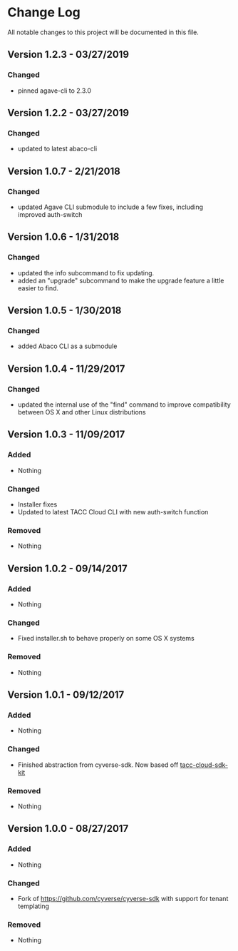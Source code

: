# Change Log
All notable changes to this project will be documented in this file.

## Version 1.2.3 - 03/27/2019
### Changed
* pinned agave-cli to 2.3.0

## Version 1.2.2 - 03/27/2019
### Changed
* updated to latest abaco-cli

## Version 1.0.7 - 2/21/2018
### Changed
* updated Agave CLI submodule to include a few fixes, including improved auth-switch

## Version 1.0.6 - 1/31/2018
### Changed
* updated the info subcommand to fix updating.
* added an "upgrade" subcommand to make the upgrade feature a little easier to find.

## Version 1.0.5 - 1/30/2018
### Changed
* added Abaco CLI as a submodule

## Version 1.0.4 - 11/29/2017
### Changed
* updated the internal use of the "find" command to improve compatibility between OS X and other Linux distributions

## Version 1.0.3 - 11/09/2017
### Added
* Nothing

### Changed
* Installer fixes
* Updated to latest TACC Cloud CLI with new auth-switch function

### Removed
* Nothing

## Version 1.0.2 - 09/14/2017
### Added
* Nothing

### Changed
* Fixed installer.sh to behave properly on some OS X systems

### Removed
* Nothing

## Version 1.0.1 - 09/12/2017
### Added
* Nothing

### Changed
* Finished abstraction from cyverse-sdk. Now based off [tacc-cloud-sdk-kit](https://github.com/TACC/tacc-cloud-sdk-kit)

### Removed
* Nothing


## Version 1.0.0 - 08/27/2017
### Added
* Nothing

### Changed
* Fork of https://github.com/cyverse/cyverse-sdk with support for tenant templating

### Removed
* Nothing
